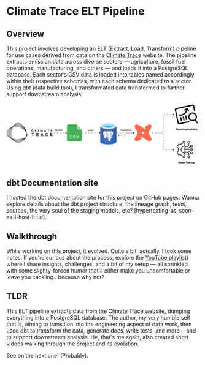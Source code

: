 # Climate Trace ELT Pipeline

## Overview
This project involves developing an ELT (Extract, Load, Transform) pipeline for use cases derived from data on the [Climate Trace](https://climatetrace.org) website. The pipeline extracts emission data across diverse sectors — agriculture, fossil fuel operations, manufacturing, and others — and loads it into a PostgreSQL database. Each sector’s CSV data is loaded into tables named accordingly within their respective schemas, with each schema dedicated to a sector. Using dbt (data build tool), I transformated data transformed to further support downstream analysis.

![ELT Pipeline Diagram](elt_pipeline.svg)

## dbt Documentation site
I hosted the dbt documentation site for this project on GitHub pages.
Wanna explore details about the dbt project structure, the lineage graph, tests, sources, the very soul of the staging models, etc? [hypertexting-as-soon-as-i-host-it.tld]. 

## Walkthrough
While working on this project, it evolved. Quite a bit, actually. I took some notes. If you're curious about the process, explore the [YouTube playlist](https://youtube.com/playlist?list=PLbU2HxrUQWkeoQR7DoyaQOizyDFbxf4z9&si=2got0FXO9NA8M22O)) where I share insights, challenges, and a bit of my setup — all sprinkled with some slighty-forced humor that'll either make you uncomfortable or leave you cackling.. because why not?

## TLDR
This ELT pipeline extracts data from the Climate Trace website, dumping everything into a PostgreSQL database. The author, my very humble self that is, aiming to transition into the engineering aspect of data work, then used dbt to transform the data, generate docs, write tests, and more— and to support downstream analysis. He, that's me again, also created short videos walking through the project and its evolution.

See on the next one! (Probably).

